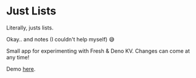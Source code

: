 # Just Lists

Literally, justs lists.

Okay.. and notes (I couldn't help myself) 😅

Small app for experimenting with Fresh & Deno KV. Changes can come at any time!

Demo [here](https://soft-sparrow-46.deno.dev/).
